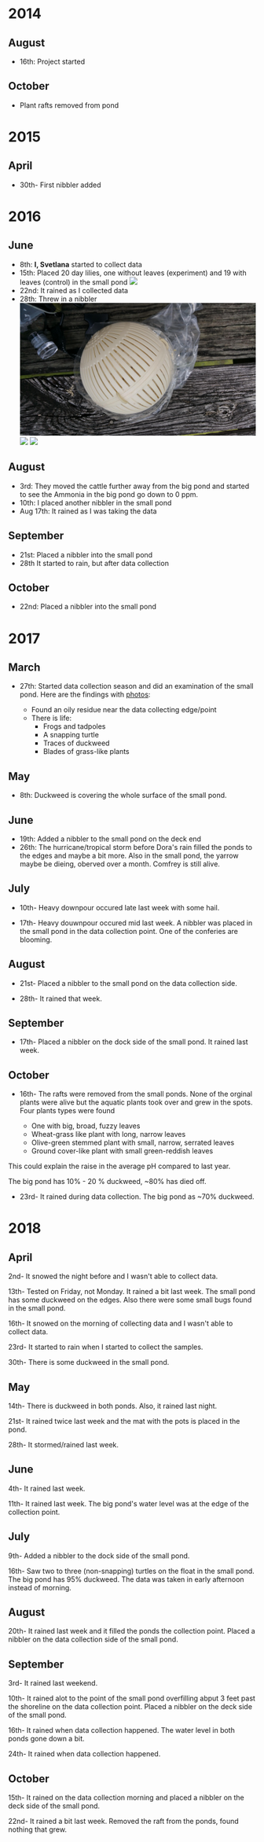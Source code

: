 <!--
.. title: Timeline
.. slug: timeline
.. date: 2018-12-15 11:19:54 UTC-05:00
.. tags: 
.. category: 
.. link: 
.. description: 
.. type: text
-->

# 2014

## August

- 16th: Project started

## October

- Plant rafts removed from pond

# 2015

## April

- 30th- First nibbler added

# 2016

## June

- 8th: **I, Svetlana** started to collect data
- 15th: Placed 20 day lilies, one without leaves (experiment) and 19 with leaves (control) in the small pond
![](/images/DayLilliesJune152016.jpg)
- 22nd: It rained as I collected data
- 28th: Threw in a nibbler
![](images/wetlands/nibbler.jpeg)
![](/wetlands/whereibblerthrown1.jpeg)
![](/wetlands/whereibblerthrown2.jpeg)

## August

- 3rd: They moved the cattle further away from the big pond and started to see the Ammonia in the big pond go down to 0 ppm.
- 10th: I placed another nibbler in the small pond
- Aug 17th: It rained as I was taking the data

## September

- 21st: Placed a nibbler into the small pond
- 28th It started to rain, but after data collection

## October

- 22nd: Placed a nibbler into the small pond

# 2017

## March

- 27th: Started data collection season and did an examination of the small pond. Here are the findings with [photos](/galleries/grass-like_plant):

    - Found an oily residue near the data collecting edge/point
    - There is life:
        - Frogs and tadpoles
        - A snapping turtle
        - Traces of duckweed
        - Blades of grass-like plants

## May

- 8th: Duckweed is covering the whole surface of the small pond.

## June

- 19th: Added a nibbler to the small pond on the deck end
- 26th: The hurricane/tropical storm before Dora's rain filled the ponds to the edges and maybe a bit more. Also in the small pond, the yarrow maybe be dieing, oberved over a month. Comfrey is still alive.

## July

- 10th- Heavy downpour occured late last week with some hail.

- 17th- Heavy douwnpour occured mid last week. A nibbler was placed in the small pond in the data collection point. One of the conferies are blooming.

## August

- 21st- Placed a nibbler to the small pond on the data collection side.

- 28th- It rained that week.

## September

- 17th- Placed a nibbler on the dock side of the small pond.  It rained last week.

## October

- 16th- The rafts were removed from the small ponds. None of the orginal plants were alive but the aquatic plants took over and grew in the spots.  Four plants types were found

    - One with big, broad, fuzzy leaves
    - Wheat-grass like plant with long, narrow leaves
    - Olive-green stemmed plant with small, narrow, serrated leaves
    - Ground cover-like plant with small green-reddish leaves

This could explain the raise in the average pH compared to last year.

The big pond has 10% - 20 % duckweed, ~80% has died off.

- 23rd- It rained during data collection. The big pond as ~70% duckweed.

# 2018

## April

2nd- It snowed the night before and I wasn't able to collect data.

13th- Tested on Friday, not Monday.  It rained a bit last week.  The small pond has some duckweed on the edges.  Also there were some small bugs found in the small pond.

16th- It snowed on the morning of collecting data and I wasn't able to collect data.

23rd- It started to rain when I started to collect the samples.

30th- There is some duckweed in the small pond.

## May

14th- There is duckweed in both ponds. Also, it rained last night.

21st- It rained twice last week and the mat with the pots is placed in the pond.

28th- It stormed/rained last week.

## June

4th- It rained last week.

11th- It rained last week.  The big pond's water level was at the edge of the collection point.

## July

9th- Added a nibbler to the dock side of the small pond.

16th- Saw two to three (non-snapping) turtles on the float in the small pond.  The big pond has 95% duckweed. The data was taken in early afternoon instead of morning.

## August

20th- It rained last week and it filled the ponds the collection point.  Placed a nibbler on the data collection side of the small pond.

## September

3rd- It rained last weekend.

10th- It rained alot to the point of the small pond overfilling abput 3 feet past the shoreline on the data collection point.  Placed a nibbler on the deck side of the small pond.

16th- It rained when data collection happened.  The water level in both ponds gone down a bit.

24th- It rained when data collection happened.

## October

15th- It rained on the data collection morning and placed a nibbler on the deck side of the small pond.

22nd- It rained a bit last week. Removed the raft from the ponds, found nothing that grew.
